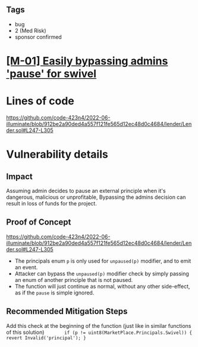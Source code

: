 ## Tags

- bug
- 2 (Med Risk)
- sponsor confirmed

# [[M-01] Easily bypassing admins 'pause' for swivel](https://github.com/code-423n4/2022-06-illuminate-findings/issues/343) 

# Lines of code

https://github.com/code-423n4/2022-06-illuminate/blob/912be2a90ded4a557f121fe565d12ec48d0c4684/lender/Lender.sol#L247-L305


# Vulnerability details

## Impact
Assuming admin decides to pause an external principle when it's dangerous, malicious or unprofitable,
Bypassing the admins decision can result in loss of funds for the project.

## Proof of Concept
https://github.com/code-423n4/2022-06-illuminate/blob/912be2a90ded4a557f121fe565d12ec48d0c4684/lender/Lender.sol#L247-L305

* The principals enum `p` is only used for `unpaused(p)` modifier, and to emit an event.
* Attacker can bypass the `unpaused(p)` modifier check by simply passing an enum of another principle that is not paused.
* The function will just continue as normal, without any other side-effect, as if the `pause` is simple ignored.

## Recommended Mitigation Steps
Add this check at the beginning of the function (just like in similar functions of this solution)
`        if (p != uint8(MarketPlace.Principals.Swivel)) {
            revert Invalid('principal');
        }
`

